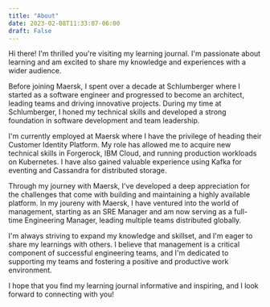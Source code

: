 ```yaml
---
title: "About"
date: 2023-02-08T11:33:07-06:00
draft: False
---
```


Hi there! I'm thrilled you're visiting my learning journal. I'm passionate about learning and am excited to share my knowledge and experiences with a wider audience.

Before joining Maersk, I spent over a decade at Schlumberger where I started as a software engineer and progressed to become an architect, leading teams and driving innovative projects. During my time at Schlumberger, I honed my technical skills and developed a strong foundation in software development and team leadership.

I'm currently employed at Maersk where I have the privilege of heading their Customer Identity Platform. My role has allowed me to acquire new technical skills in Forgerock, IBM Cloud, and running production workloads on Kubernetes. I have also gained valuable experience using Kafka for eventing and Cassandra for distributed storage.

Through my journey with Maersk, I've developed a deep appreciation for the challenges that come with building and maintaining a highly available platform. In my joureny with Maersk, I have ventured into the world of management, starting as an SRE Manager and am now serving as a full-time Engineering Manager, leading multiple teams distributed globally.

I'm always striving to expand my knowledge and skillset, and I'm eager to share my learnings with others. I believe that management is a critical component of successful engineering teams, and I'm dedicated to supporting my teams and fostering a positive and productive work environment.

I hope that you find my learning journal informative and inspiring, and I look forward to connecting with you!